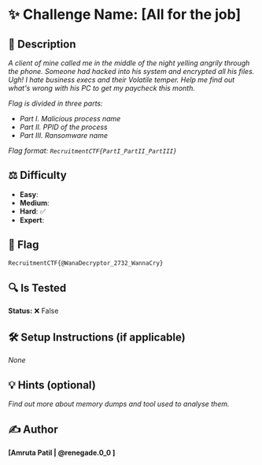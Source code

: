 # ✨ Challenge Name: **[All for the job]**

## 📜 Description
_A client of mine called me in the middle of the night yelling angrily through the phone. Someone had hacked into his system and encrypted all his files. Ugh! I hate business execs and their Volatile temper. Help me find out what's wrong with his PC to get my paycheck this month._ <br>

_Flag is divided in three parts:_
- _Part I. Malicious process name_
- _Part II. PPID of the process_
- _Part III. Ransomware name_

_Flag format: `RecruitmentCTF{PartI_PartII_PartIII}`_

## ⚖️ Difficulty
- **Easy**: 
- **Medium**: 
- **Hard**: ✅
- **Expert**: 

## 🚩 Flag
`RecruitmentCTF{@WanaDecryptor_2732_WannaCry}`

## 🔍 Is Tested
**Status:** ❌ False

## 🛠️ Setup Instructions (if applicable)
_None_

## 💡 Hints (optional)
_Find out more about memory dumps and tool used to analyse them._

## ✍️ Author
**[Amruta Patil | @renegade.0_0 ]**
